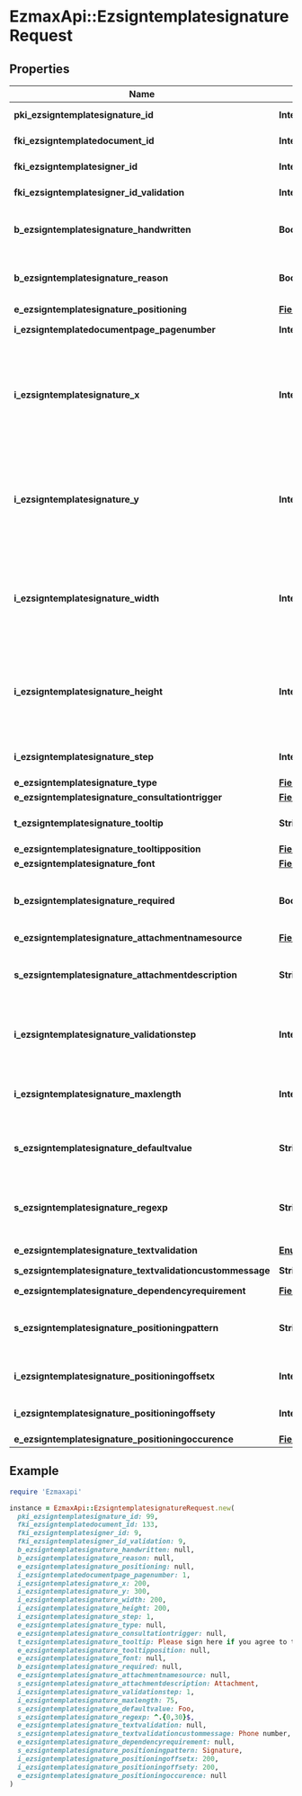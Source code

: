 # EzmaxApi::EzsigntemplatesignatureRequest

## Properties

| Name | Type | Description | Notes |
| ---- | ---- | ----------- | ----- |
| **pki_ezsigntemplatesignature_id** | **Integer** | The unique ID of the Ezsigntemplatesignature | [optional] |
| **fki_ezsigntemplatedocument_id** | **Integer** | The unique ID of the Ezsigntemplatedocument |  |
| **fki_ezsigntemplatesigner_id** | **Integer** | The unique ID of the Ezsigntemplatesigner |  |
| **fki_ezsigntemplatesigner_id_validation** | **Integer** | The unique ID of the Ezsigntemplatesigner | [optional] |
| **b_ezsigntemplatesignature_handwritten** | **Boolean** | Whether the Ezsigntemplatesignature must be handwritten or not when eEzsigntemplatesignatureType &#x3D; Signature. | [optional] |
| **b_ezsigntemplatesignature_reason** | **Boolean** | Whether the Ezsigntemplatesignature must include a reason or not when eEzsigntemplatesignatureType &#x3D; Signature. | [optional] |
| **e_ezsigntemplatesignature_positioning** | [**FieldEEzsigntemplatesignaturePositioning**](FieldEEzsigntemplatesignaturePositioning.md) |  | [optional] |
| **i_ezsigntemplatedocumentpage_pagenumber** | **Integer** | The page number in the Ezsigntemplatedocument |  |
| **i_ezsigntemplatesignature_x** | **Integer** | The X coordinate (Horizontal) where to put the Ezsigntemplatesignature on the page.  Coordinate is calculated at 100dpi (dot per inch). So for example, if you want to put the Ezsigntemplatesignature 2 inches from the left border of the page, you would use \&quot;200\&quot; for the X coordinate. | [optional] |
| **i_ezsigntemplatesignature_y** | **Integer** | The Y coordinate (Vertical) where to put the Ezsigntemplatesignature on the page.  Coordinate is calculated at 100dpi (dot per inch). So for example, if you want to put the Ezsigntemplatesignature 3 inches from the top border of the page, you would use \&quot;300\&quot; for the Y coordinate. | [optional] |
| **i_ezsigntemplatesignature_width** | **Integer** | The width of the Ezsigntemplatesignature.  Size is calculated at 100dpi (dot per inch). So for example, if you want the Ezsigntemplatesignature to have a width of 2 inches, you would use \&quot;200\&quot; for the iEzsigntemplatesignatureWidth. | [optional] |
| **i_ezsigntemplatesignature_height** | **Integer** | The height of the Ezsigntemplatesignature.  Size is calculated at 100dpi (dot per inch). So for example, if you want the Ezsigntemplatesignature to have an height of 2 inches, you would use \&quot;200\&quot; for the iEzsigntemplatesignatureHeight. | [optional] |
| **i_ezsigntemplatesignature_step** | **Integer** | The step when the Ezsigntemplatesigner will be invited to sign |  |
| **e_ezsigntemplatesignature_type** | [**FieldEEzsigntemplatesignatureType**](FieldEEzsigntemplatesignatureType.md) |  |  |
| **e_ezsigntemplatesignature_consultationtrigger** | [**FieldEEzsigntemplatesignatureConsultationtrigger**](FieldEEzsigntemplatesignatureConsultationtrigger.md) |  | [optional] |
| **t_ezsigntemplatesignature_tooltip** | **String** | A tooltip that will be presented to Ezsigntemplatesigner about the Ezsigntemplatesignature | [optional] |
| **e_ezsigntemplatesignature_tooltipposition** | [**FieldEEzsigntemplatesignatureTooltipposition**](FieldEEzsigntemplatesignatureTooltipposition.md) |  | [optional] |
| **e_ezsigntemplatesignature_font** | [**FieldEEzsigntemplatesignatureFont**](FieldEEzsigntemplatesignatureFont.md) |  | [optional] |
| **b_ezsigntemplatesignature_required** | **Boolean** | Whether the Ezsigntemplatesignature is required or not. This field is relevant only with Ezsigntemplatesignature with eEzsigntemplatesignatureType &#x3D; Attachments. | [optional] |
| **e_ezsigntemplatesignature_attachmentnamesource** | [**FieldEEzsigntemplatesignatureAttachmentnamesource**](FieldEEzsigntemplatesignatureAttachmentnamesource.md) |  | [optional] |
| **s_ezsigntemplatesignature_attachmentdescription** | **String** | The description attached to the attachment name added in Ezsigntemplatesignature of eEzsigntemplatesignatureType Attachments | [optional] |
| **i_ezsigntemplatesignature_validationstep** | **Integer** | The step when the Ezsigntemplatesigner will be invited to validate the Ezsigntemplatesignature of eEzsigntemplatesignatureType Attachments | [optional] |
| **i_ezsigntemplatesignature_maxlength** | **Integer** | The maximum length for the value in the Ezsigntemplatesignature  This can only be set if eEzsigntemplatesignatureType is **FieldText** or **FieldTextarea** | [optional] |
| **s_ezsigntemplatesignature_defaultvalue** | **String** | The default value for the Ezsigntemplatesignature  You can use the codes below and they will be replaced at signature time.    | Code | Description | Example | | ------------------------- | ------------ | ------------ | | {sUserFirstname} | The first name of the contact | John | | {sUserLastname} | The last name of the contact | Doe | | {sUserJobtitle} | The job title | Sales Representative | | {sCompany} | Company name | eZmax Solutions Inc. | | {sEmailAddress} | The email address | email@example.com | | {sPhoneE164} | A phone number in E.164 Format | +15149901516 | | {sPhoneE164Cell} | A phone number in E.164 Format | +15149901516 | | [optional] |
| **s_ezsigntemplatesignature_regexp** | **String** | A regular expression to indicate what values are acceptable for the Ezsigntemplatesignature.  This can only be set if eEzsigntemplatesignatureType is **Text** or **Textarea** | [optional] |
| **e_ezsigntemplatesignature_textvalidation** | [**EnumTextvalidation**](EnumTextvalidation.md) |  | [optional] |
| **s_ezsigntemplatesignature_textvalidationcustommessage** | **String** | Description of validation rule. Show by signatory. | [optional] |
| **e_ezsigntemplatesignature_dependencyrequirement** | [**FieldEEzsigntemplatesignatureDependencyrequirement**](FieldEEzsigntemplatesignatureDependencyrequirement.md) |  | [optional] |
| **s_ezsigntemplatesignature_positioningpattern** | **String** | The string pattern to search for the positioning. **This is not a regexp**  This will be required if **eEzsigntemplatesignaturePositioning** is set to **PerCoordinates** | [optional] |
| **i_ezsigntemplatesignature_positioningoffsetx** | **Integer** | The offset X  This will be required if **eEzsigntemplatesignaturePositioning** is set to **PerCoordinates** | [optional] |
| **i_ezsigntemplatesignature_positioningoffsety** | **Integer** | The offset Y  This will be required if **eEzsigntemplatesignaturePositioning** is set to **PerCoordinates** | [optional] |
| **e_ezsigntemplatesignature_positioningoccurence** | [**FieldEEzsigntemplatesignaturePositioningoccurence**](FieldEEzsigntemplatesignaturePositioningoccurence.md) |  | [optional] |

## Example

```ruby
require 'Ezmaxapi'

instance = EzmaxApi::EzsigntemplatesignatureRequest.new(
  pki_ezsigntemplatesignature_id: 99,
  fki_ezsigntemplatedocument_id: 133,
  fki_ezsigntemplatesigner_id: 9,
  fki_ezsigntemplatesigner_id_validation: 9,
  b_ezsigntemplatesignature_handwritten: null,
  b_ezsigntemplatesignature_reason: null,
  e_ezsigntemplatesignature_positioning: null,
  i_ezsigntemplatedocumentpage_pagenumber: 1,
  i_ezsigntemplatesignature_x: 200,
  i_ezsigntemplatesignature_y: 300,
  i_ezsigntemplatesignature_width: 200,
  i_ezsigntemplatesignature_height: 200,
  i_ezsigntemplatesignature_step: 1,
  e_ezsigntemplatesignature_type: null,
  e_ezsigntemplatesignature_consultationtrigger: null,
  t_ezsigntemplatesignature_tooltip: Please sign here if you agree to the terms,
  e_ezsigntemplatesignature_tooltipposition: null,
  e_ezsigntemplatesignature_font: null,
  b_ezsigntemplatesignature_required: null,
  e_ezsigntemplatesignature_attachmentnamesource: null,
  s_ezsigntemplatesignature_attachmentdescription: Attachment,
  i_ezsigntemplatesignature_validationstep: 1,
  i_ezsigntemplatesignature_maxlength: 75,
  s_ezsigntemplatesignature_defaultvalue: Foo,
  s_ezsigntemplatesignature_regexp: ^.{0,30}$,
  e_ezsigntemplatesignature_textvalidation: null,
  s_ezsigntemplatesignature_textvalidationcustommessage: Phone number,
  e_ezsigntemplatesignature_dependencyrequirement: null,
  s_ezsigntemplatesignature_positioningpattern: Signature,
  i_ezsigntemplatesignature_positioningoffsetx: 200,
  i_ezsigntemplatesignature_positioningoffsety: 200,
  e_ezsigntemplatesignature_positioningoccurence: null
)
```

